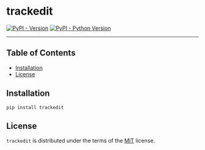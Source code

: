 # trackedit

[![PyPI - Version](https://img.shields.io/pypi/v/trackedit.svg)](https://pypi.org/project/trackedit)
[![PyPI - Python Version](https://img.shields.io/pypi/pyversions/trackedit.svg)](https://pypi.org/project/trackedit)

-----

## Table of Contents

- [Installation](#installation)
- [License](#license)

## Installation

```console
pip install trackedit
```

## License

`trackedit` is distributed under the terms of the [MIT](https://spdx.org/licenses/MIT.html) license.
